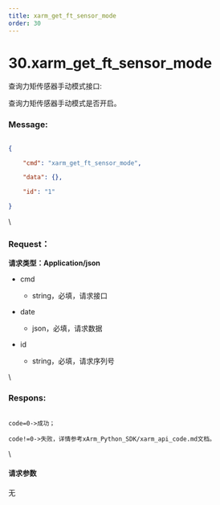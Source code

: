 ```yaml
---
title: xarm_get_ft_sensor_mode
order: 30
---
```

# 30.xarm\_get\_ft\_sensor\_mode



 



查询力矩传感器手动模式接口:

查询力矩传感器手动模式是否开启。



### Message:  



```json

{

    "cmd": "xarm_get_ft_sensor_mode",

    "data": {},

    "id": "1"

}

```



\





### Request：    



**请求类型：Application/json**



* cmd

  * string，必填，请求接口

* date

  * json，必填，请求数据

* id

  * string，必填，请求序列号



\





### Respons:     



```

code=0->成功；

code!=0->失败，详情参考xArm_Python_SDK/xarm_api_code.md文档。

```



\





#### 请求参数



无
